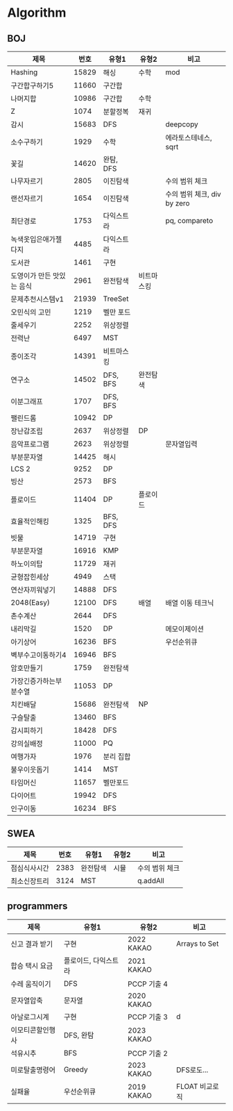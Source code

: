 # Algorithm

## BOJ

| 제목             | 번호    | 유형1      | 유형2   | 비고                    |
|----------------|-------|----------|-------|-----------------------|
| Hashing        | 15829 | 해싱       | 수학    | mod                   |
| 구간합구하기5        | 11660 | 구간합      |       |                       |
| 나머지합           | 10986 | 구간합      | 수학    |                       |
| Z              | 1074  | 분할정복     | 재귀    |                       |
| 감시             | 15683 | DFS      |       | deepcopy              |
| 소수구하기          | 1929  | 수학       |       | 에라토스테네스, sqrt         |
| 꽃길             | 14620 | 완탐, DFS  |       |                       |
| 나무자르기          | 2805  | 이진탐색     |       | 수의 범위 체크              |
| 랜선자르기          | 1654  | 이진탐색     |       | 수의 범위 체크, div by zero |
| 최단경로           | 1753  | 다익스트라    |       | pq, compareto         |
| 녹색옷입은애가젤다지     | 4485  | 다익스트라    |       |                       |
| 도서관            | 1461  | 구현       |       |                       |
| 도영이가 만든 맛있는 음식 | 2961  | 완전탐색     | 비트마스킹 |                       |
| 문제추천시스템v1      | 21939 | TreeSet  |       |                       |
| 오민식의 고민        | 1219  | 벨만 포드    |       |                       |
| 줄세우기           | 2252  | 위상정렬     |       |                       |
| 전력난            | 6497  | MST      |       |                       |
| 종이조각           | 14391 | 비트마스킹    |       |                       |
| 연구소            | 14502 | DFS, BFS | 완전탐색  |                       |
| 이분그래프          | 1707  | DFS, BFS |       |                       |
| 팰린드롬           | 10942 | DP       |       |                       |
| 장난감조립          | 2637  | 위상정렬     | DP    |                       |
| 음악프로그램         | 2623  | 위상정렬     |       | 문자열입력                 |
| 부분문자열          | 14425 | 해시       |       |                       |
| LCS 2          | 9252  | DP       |       |                       |
| 빙산             | 2573  | BFS      |       |                       |
| 플로이드           | 11404 | DP       | 플로이드  |                       |
| 효율적인해킹         | 1325  | BFS, DFS |       |                       |
| 빗물             | 14719 | 구현       |       |                       |
| 부분문자열          | 16916 | KMP      |       |                       |
| 하노이의탑          | 11729 | 재귀       |       |                       |
| 균형잡힌세상         | 4949  | 스택       |       |                       |
| 연산자끼워넣기        | 14888 | DFS      |       |                       |
| 2048(Easy)     | 12100 | DFS      | 배열    | 배열 이동 테크닉             |
| 촌수계산           | 2644  | DFS      |       |                       |
| 내리막길           | 1520  | DP       |       | 메모이제이션                |
| 아기상어           | 16236 | BFS      |       | 우선순위큐                 |
| 벽부수고이동하기4      | 16946 | BFS      |       |                  |
| 암호만들기          | 1759  | 완전탐색     |       |                  |
| 가장긴증가하는부분수열    | 11053 | DP       |       |                  |
| 치킨배달           | 15686 | 완전탐색     | NP    |                  |
| 구슬탈출           | 13460 | BFS      |       |                  |
| 감시피하기          | 18428 | DFS      |       |                  |
| 강의실배정          | 11000 | PQ       |       |                  |
| 여행가자           | 1976  | 분리 집합    |       |                  |
| 불우이웃돕기         | 1414  | MST      |       |                  |
| 타임머신           | 11657 | 벨만포드     |       |                  |
| 다이어트           | 19942 | DFS      |       |                  |
| 인구이동           | 16234 | BFS      |       |                  |

## SWEA

| 제목     | 번호   | 유형1  | 유형2 | 비고       |
|--------|------|------|-----|----------|
| 점심식사시간 | 2383 | 완전탐색 | 시뮬  | 수의 범위 체크 |
| 최소신장트리 | 3124 | MST  |     | q.addAll |

## programmers

| 제목       | 유형1         | 유형2        | 비고            |
|----------|-------------|------------|---------------|
| 신고 결과 받기 | 구현          | 2022 KAKAO | Arrays to Set |
| 합승 택시 요금 | 플로이드, 다익스트라 | 2021 KAKAO |               |
| 수레 움직이기  | DFS         | PCCP 기출 4  |               |
| 문자열압축    | 문자열         | 2020 KAKAO |               |
| 아날로그시계   | 구현          | PCCP 기출 3  | d             |
| 이모티콘할인행사 | DFS, 완탐     | 2023 KAKAO |               |
| 석유시추     | BFS         | PCCP 기출 2  |               |
| 미로탈출명령어  | Greedy      | 2023 KAKAO | DFS로도...      |
| 실패율      | 우선순위큐       | 2019 KAKAO | FLOAT 비교로직    |